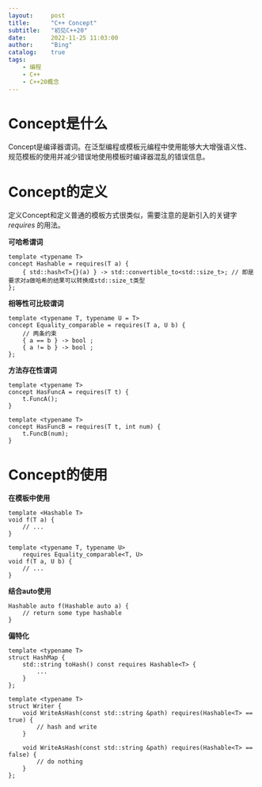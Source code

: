 ```yaml
---
layout:     post
title:      "C++ Concept"
subtitle:   "初见C++20"
date:       2022-11-25 11:03:00
author:     "Bing"
catalog:    true
tags:
    - 编程
    - C++
    - C++20概念
---
```


# Concept是什么
Concept是编译器谓词。在泛型编程或模板元编程中使用能够大大增强语义性、规范模板的使用并减少错误地使用模板时编译器混乱的错误信息。

# Concept的定义
定义Concept和定义普通的模板方式很类似，需要注意的是新引入的关键字 $requires$ 的用法。

**可哈希谓词**
```
template <typename T>
concept Hashable = requires(T a) {
    { std::hash<T>{}(a) } -> std::convertible_to<std::size_t>; // 即是要求对a做哈希的结果可以转换成std::size_t类型
};
```

**相等性可比较谓词**
```
template <typename T, typename U = T>
concept Equality_comparable = requires(T a, U b) {
    // 两条约束
    { a == b } -> bool ;
    { a != b } -> bool ;
};
```

**方法存在性谓词**
```
template <typename T>
concept HasFuncA = requires(T t) {
    t.FuncA();
}
```
```
template <typename T>
concept HasFuncB = requires(T t, int num) {
    t.FuncB(num);
}
```

# Concept的使用
**在模板中使用**
```
template <Hashable T>
void f(T a) {
    // ...
}

template <typename T, typename U>
    requires Equality_comparable<T, U>
void f(T a, U b) {
    // ...
}
```

**结合auto使用**
```
Hashable auto f(Hashable auto a) {
    // return some type hashable
}
```

**偏特化**
```
template <typename T>
struct HashMap {
    std::string toHash() const requires Hashable<T> {
        ...
    }
};
```

```
template <typename T>
struct Writer {
    void WriteAsHash(const std::string &path) requires(Hashable<T> == true) {
        // hash and write
    }

    void WriteAsHash(const std::string &path) requires(Hashable<T> == false) {
        // do nothing
    }
};
```